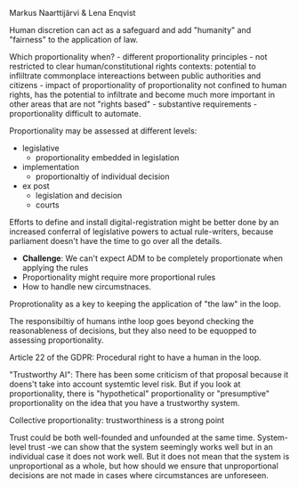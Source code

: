 Markus Naarttijärvi & Lena Enqvist

Human discretion can act as a safeguard and add "humanity" and "fairness" to the application of law.

Which proportionality when?
	- different proportionality principles
	- not restricted to clear human/constitutional rights contexts: potential to infliltrate commonplace intereactions between public authorities and citizens
	- impact of proportionality of proportionality not confined to human rights, has the potential to infiltrate and become much more important in other areas that are not "rights based"
	- substantive requirements
	- proportionality difficult to automate.
	
	
Proportionality may be assessed at different levels:
 - legislative
	 - proportionality embedded in legislation
 - implementation
	 - proportionaltiy of individual decision
 - ex post
	 - legislation and decision
	 - courts



Efforts to define and install digital-registration might be better done by an increased conferral of legislative powers to actual rule-writers, because parliament doesn't have the time to go over all the details.

 - **Challenge**: We can't expect ADM to be completely proportionate when applying the rules
 - Proportionality might require more proportional rules
 - How to handle new circumstnaces.


Proprotionality as a key to keeping the application of "the law" in the loop.

The responsibiltiy of humans inthe loop goes beyond checking the reasonableness of decisions, but they also need to be equopped to assessing proportionality.

Article 22 of the GDPR: Procedural right to have a human in the loop.

"Trustworthy AI": There has been some criticism of that proposal because it doens't take into account systemtic level risk. But if you look at proportionality, there is "hypothetical" proportionality or "presumptive" proportionality on the idea that you have a trustworthy system.

Collective proportionality: trustworthiness is a strong point

Trust could be both well-founded and unfounded at the same time. System-level trust -we can show that the system seemingly works well but in an individual case it does not work well. But it does not mean that the system is unproportional as a whole, but how should we ensure that unproportional decisions are not made in cases where circumstances are unforeseen.